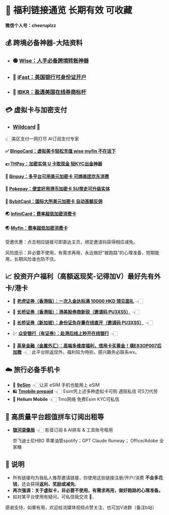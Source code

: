 

# 🎉 福利链接通览 长期有效 可收藏

**微信个人号：cheeruplzz**


## 💰 跨境必备神器-大陆资料

- ### 🟢 [**Wise：人手必备跨境转账神器**](https://wise.com/invite/ihpc/chengangl)   
- ### 🏦 [**iFast：英国银行可身份证开户**](https://www.ifastgb.com/tellafriend/chengangl82)  
- ### 🔴 [**IBKR：盈透美国在线券商标杆**](https://ibkr.com/referral/chengang564)  


## 💳 虚拟卡与加密支付

- ###  [**Wildcard**](https://yeka.ai/i/LANGKE) 💎    
👆🏻美区支付一网打尽  AI订阅支付专家
  
#### ✅ [**BIngoCard：虚拟美卡轻松充值  wise myfin 不在话下**](https://m.bebingocard.com/login?code=LANGKE)  
  
#### 💵 [**THPay：加密实体 U 卡取现金  轻KYC出金神器**](https://www.thpay.org/?channelCode=3704699)         
  
#### 🕋 [**Binpay：多平台可用美元加密卡  可绑美团京东消费**](https://app.binpay.cc/pages/passport/invitation?r=101271)        
  
#### 🥗 [**Pokepay：便宜好用港币加密卡 5U带走可升级实体**](https://app.pokepay.cc/pages/invitation/regist?r=211098)     
  
#### 🎲 [**BybitCard：国际大所美元加密卡 自动高额反佣**](https://partner.bybit.com/b/CHEERUP)  

#### 🌏 [**InfiniCard：费率超低加密消费卡**](https://app.infini.money/signup?ref=RGQYQQY)  

#### 🌏 [**Myfin：费率超低加密消费卡**]([https://app.infini.money/signup?ref=RGQYQQY](https://ref.myfin.bg/referral/invitation-link))  

受邀优惠：点击相应链接可即直达主页，绑定邀请码获得相应减免。

风险提示：非必要不使用，有需求再用，永远做好“被跑路”的心理准备，短期能用，长期风险谁也防不住。



## 📈 投资开户福利（高额返现奖-记得加V）最好先有外卡/港卡

- 🐯 [**老虎证券（香港版）：一次入金达标满 10000 HKD 领见面礼**](https://tigr.link/9Aq719) 👈🏻 

- 🚀 [**长桥证券（香港版）：港美股券商新锐（邀请码 PU3XS5）**](https://app.longbridgehk.com/ac/oa?account_channel=lb&channel=HB100002&invite-code=PU3XS5) 👈🏻 

- 🚀 [**长桥证券（新加坡）：身份证免存量在线直开（邀请码 PU3XS5）**](https://activity.lbmkt.ing/pages/longbridge/7415/index.html?app_id=longbridge&org_id=1&account_channel=lb&lang=zh-CN&channel=HB100002&invite-code=PU3XS5) 👈🏻 

- 💹 [**众安银行（有证券）：赴港后线上秒开在线银行**](https://l.za.group/Ae3fR) 👈🏻 

- 🔱 [**英皇金融（金属外汇）：高端多维度福利，信用卡买黄金！填E83OP007后加微**](https://www.empfs.com/form/bullion-personal) 👈🏻 此平台除返现外，福利较为特别，感兴趣务必联系wx。











## ☁️ 旅行必备手机卡

- 📲 [**9eSim**](https://www.9esim.com/?coupon=langke)                      👈🏻让非 eSIM 手机也能用上 eSIM
- 🛍️ [**Tmobile prepaid**](https://www.bilibili.com/video/BV163BdY4Ehn) 👈🏻 Esim凭上述多种虚拟卡可购  遇阻私信  可5刀代劳
- 🫧 **Helium Mobile**     👈🏻 Tmo网络  免费Esim  KYC可私信





## 🎥 高质量平台超值拼车订阅出租等

- [**银河录像局**](https://nf.video/fEczE)  👈🏻 影音订阅 & AI拼车 & 工具账号租用

  奈飞迪士尼HBO  苹果油管spotify；GPT Claude Runway； Office/Adobe 全家桶



## 📌 说明

- 所有链接均为我私人推荐邀请链接，你使用这些链接注册/开户/消费 **不会多花钱**，还会获得**返利、奖励或减免**。
- **再次强调：关于虚拟卡，非必要不使用，有需求再用，做好跑路的心理准备。**
- 如对某平台使用有疑问，可私信我交流 👋、

感谢支持，如果有用，欢迎给流媒体视频点赞关注，也可加V进群（备注b站）
